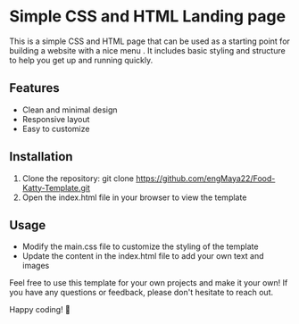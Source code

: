 # Simple CSS and HTML Landing page

This is a simple CSS and HTML page that can be used as a starting point for building a website with a nice menu . It includes basic styling and structure to help you get up and running quickly.

## Features
- Clean and minimal design
- Responsive layout
- Easy to customize

## Installation
1. Clone the repository: git clone https://github.com/engMaya22/Food-Katty-Template.git
2. Open the index.html file in your browser to view the template

## Usage
- Modify the main.css file to customize the styling of the template
- Update the content in the index.html file to add your own text and images

Feel free to use this template for your own projects and make it your own! If you have any questions or feedback, please don't hesitate to reach out.

Happy coding! 🚀
